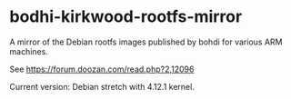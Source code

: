 # bodhi-kirkwood-rootfs-mirror

A mirror of the Debian rootfs images published by bohdi for various ARM machines.

See https://forum.doozan.com/read.php?2,12096

Current version: Debian stretch with 4.12.1 kernel.

